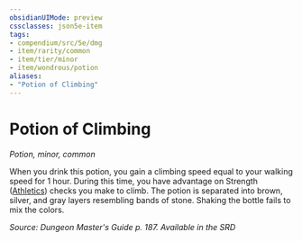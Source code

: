 ```yaml
---
obsidianUIMode: preview
cssclasses: json5e-item
tags:
- compendium/src/5e/dmg
- item/rarity/common
- item/tier/minor
- item/wondrous/potion
aliases: 
- "Potion of Climbing"
---
```

# Potion of Climbing
*Potion, minor, common*  


When you drink this potion, you gain a climbing speed equal to your walking speed for 1 hour. During this time, you have advantage on Strength ([Athletics](Mechanics/Rules/skills.md#Athletics)) checks you make to climb. The potion is separated into brown, silver, and gray layers resembling bands of stone. Shaking the bottle fails to mix the colors.

*Source: Dungeon Master's Guide p. 187. Available in the <span title='Systems Reference Document (5.1)'>SRD</span>*